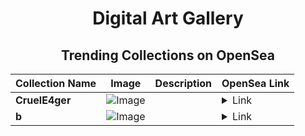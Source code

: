 <div align="center">

# Digital Art Gallery

## Trending Collections on OpenSea

| Collection Name                       | Image                                                                                     | Description                       | OpenSea Link                                                                                          |
|---------------------------------------|-------------------------------------------------------------------------------------------|-----------------------------------|--------------------------------------------------------------------------------------------------------|
| **CruelE4ger** | ![Image](https://i.seadn.io/s/raw/files/3ab340c9eb92d519af360b2fdeff08a9.png?w=500&auto=format?w=200&auto=format) |  | <details><summary>Link</summary>[CruelE4ger](https://opensea.io/collection/cruele4ger)</details> |
| **b** | ![Image](https://i.seadn.io/s/raw/files/0c32d68447dfdec4b4b83c9791cf39da.jpg?w=500&auto=format?w=200&auto=format) |  | <details><summary>Link</summary>[b](https://opensea.io/collection/b-2734)</details> |

</div>